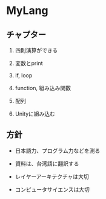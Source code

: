 # MyLang

## チャプター

1. 四則演算ができる

2. 変数とprint

3. if, loop

4. function, 組み込み関数

5. 配列

6. Unityに組み込む

## 方針

- 日本語力、プログラム力などを測る

- 資料は、台湾語に翻訳する

- レイヤーアーキテクチャは大切
- コンピュータサイエンスは大切
